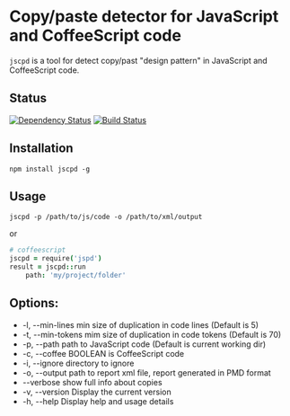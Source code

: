 Copy/paste detector for JavaScript and CoffeeScript code
========================================================

`jscpd` is a tool for detect copy/past "design pattern" in JavaScript and CoffeeScript code.

Status
------
[![Dependency Status](https://gemnasium.com/mazerte/jscpd.png)](https://gemnasium.com/mazerte/jscpd)
[![Build Status](https://travis-ci.org/mazerte/jscpd.png?branch=master)](https://travis-ci.org/mazerte/jscpd)

Installation
------------

    npm install jscpd -g

Usage
-----

    jscpd -p /path/to/js/code -o /path/to/xml/output

or

```coffeescript
# coffeescript
jscpd = require('jspd')
result = jscpd::run
	path: 'my/project/folder'
```
		


Options:
--------
 - -l, --min-lines        min size of duplication in code lines (Default is 5)
 - -t, --min-tokens       mim size of duplication in code tokens (Default is 70)
 - -p, --path             path to JavaScript code (Default is current working dir)
 - -c, --coffee BOOLEAN   is CoffeeScript code
 - -i, --ignore           directory to ignore
 - -o, --output           path to report xml file, report generated in PMD format
 - --verbose              show full info about copies
 - -v, --version          Display the current version
 - -h, --help             Display help and usage details
